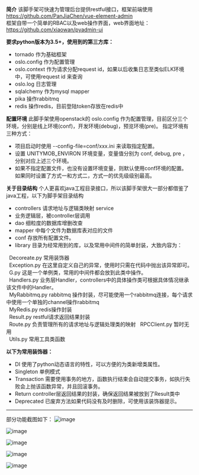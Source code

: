**简介**
该脚手架可快速为管理后台提供restful接口，框架前端使用 https://github.com/PanJiaChen/vue-element-admin  
框架自带一个简单的RBAC以及web操作界面，web界面地址：https://github.com/xiaowan/pyadmin-ui

**要求python版本为3.5+，使用到的第三方库：**  
 - tornado 作为基础框架
 - oslo.config 作为配置管理
 - oslo.context 作为请求分配request id，如果以后收集日志至类似ELK环境中，可使用request id 来查询  
 - oslo.log 日志管理
 - sqlalchemy 作为mysql mapper
 - pika 操作rabbitmq
 - redis 操作redis，目前登陆token存放在redis中

  

**配置环境**
此脚手架使用openstack的 oslo.config 作为配置管理，目前区分三个环境，分别是线上环境(conf)，开发环境(debug)，预览环境(pre)。 指定环境有三种方式：  

 - 项目启动时使用 --config-file=conf/xxx.ini 来读取指定配置。  
 - 设置 UNITYMOB_ENVIRON 环境变量，变量值分别为 conf, debug, pre ，分别对应上述三个环境。  
 - 如果不指定配置文件，也没有设置环境变量，则默认使用conf环境的配置。  
如果同时设置了方式一和方式二，方式一的优先级级别最高。 

**关于目录结构**
个人更喜欢java工程目录接口，所以该脚手架很大一部分都借鉴了java工程，以下为脚手架目录结构  
 - controllers 请求地址与逻辑类映射 service
 - 业务逻辑层，被controller层调用
 - dao 细粒度的数据库增删改查
 - mapper 中每个文件为数据库表对应的文件
 - conf 存放所有配置文件。
 - library 目录为经常用到的库，以及常用中间件的简单封装，大致内容为：  

&nbsp;&nbsp;Decoreate.py 常用装饰器  
&nbsp;&nbsp;Exception.py 在这里自定义自己的异常，使用时只需在代码中抛出该异常即可。  
&nbsp;&nbsp;G.py 这是一个单例类，常用的中间件都会放到此类中操作。  
&nbsp;&nbsp;Handlers.py 业务层Handler，controllers中的具体操作类可根据具体情况继承该文件中的Handler。  
&nbsp;&nbsp;MyRabbitmq.py rabbitmq 操作封装，尽可能使用一个rabbitmq连接，每个请求中使用一个单独的channel操作rabbitmq  
&nbsp;&nbsp;MyRedis.py redis操作封装  
&nbsp;&nbsp;Result.py restful请求返回结果封装  
&nbsp;&nbsp;Route.py 负责管理所有的请求地址与逻辑处理类的映射
&nbsp;&nbsp;RPCClient.py 暂时无用  
&nbsp;&nbsp;Utils.py 常用工具类函数  

**以下为常用装饰器：**  

 - DI 使用了python动态语言的特性，可以方便的为类新增类属性。
 - Singleton 单例模式
 - Transaction 需要使用事务的地方，函数执行结束会自动提交事务，如执行失败会上抛该函数异常，并且回滚事务。
 - Return controller层返回结果的封装，确保返回结果被放到了Result类中
 - Deprecated 已废弃方法如果代码没有及时删除，可使用该装饰器提示。
 
 ---

部分功能截图如下：
![image](https://github.com/xiaowan/pyadmin/blob/master/snapshot/WechatIMG140.jpeg)

![image](https://github.com/xiaowan/pyadmin/blob/master/snapshot/WechatIMG141.jpeg)

![image](https://github.com/xiaowan/pyadmin/blob/master/snapshot/WechatIMG142.jpeg)

![image](https://github.com/xiaowan/pyadmin/blob/master/snapshot/WechatIMG143.jpeg)

![image](https://github.com/xiaowan/pyadmin/blob/master/snapshot/WechatIMG139.jpeg)
 
